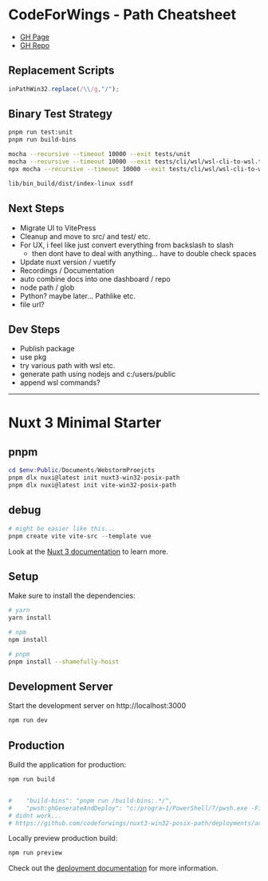 # CodeForWings - Path Cheatsheet
* [GH Page](https://codeforwings.github.io/nuxt3-win32-posix-path/)
* [GH Repo](https://github.com/codeforwings/nuxt3-win32-posix-path/)
## Replacement Scripts
```js
inPathWin32.replace(/\\/g,"/");
```

## Binary Test Strategy
```bash
pnpm run test:unit
pnpm run build-bins

mocha --recursive --timeout 10000 --exit tests/unit
mocha --recursive --timeout 10000 --exit tests/cli/wsl/wsl-cli-to-wsl.test.mjs
npx mocha --recursive --timeout 10000 --exit tests/cli/wsl/wsl-cli-to-wsl.test.mjs

lib/bin_build/dist/index-linux ssdf
```

## Next Steps
* Migrate UI to VitePress
* Cleanup and move to src/ and test/ etc.
* For UX, i feel like just convert everything from backslash to slash
  * then dont have to deal with anything... have to double check spaces
* Update nuxt version / vuetify
* Recordings / Documentation
* auto combine docs into one dashboard / repo
* node path / glob
* Python? maybe later... Pathlike etc.
* file url?

## Dev Steps
* Publish package
* use pkg
* try various path with wsl etc.
* generate path using nodejs and c:/users/public
* append wsl commands?

---
# Nuxt 3 Minimal Starter

## pnpm
```powershell
cd $env:Public/Documents/WebstormProejcts
pnpm dlx nuxi@latest init nuxt3-win32-posix-path
pnpm dlx nuxi@latest init vite-win32-posix-path
```

## debug
```powershell
# might be easier like this...
pnpm create vite vite-src --template vue

```





Look at the [Nuxt 3 documentation](https://nuxt.com/docs/getting-started/introduction) to learn more.

## Setup

Make sure to install the dependencies:

```bash
# yarn
yarn install

# npm
npm install

# pnpm
pnpm install --shamefully-hoist
```

## Development Server

Start the development server on http://localhost:3000

```bash
npm run dev
```

## Production

Build the application for production:

```bash
npm run build


#    "build-bins": "pnpm run /build-bins:.*/",
#    "pwsh:ghGenerateAndDeploy": "c:/progra~1/PowerShell/7/pwsh.exe -File lib/deploy/ghPagesDeploy.ps1",
# didnt work...
# https://github.com/codeforwings/nuxt3-win32-posix-path/deployments/activity_log?environment=github-pages

```

Locally preview production build:

```bash
npm run preview
```

Check out the [deployment documentation](https://nuxt.com/docs/getting-started/deployment) for more information.

